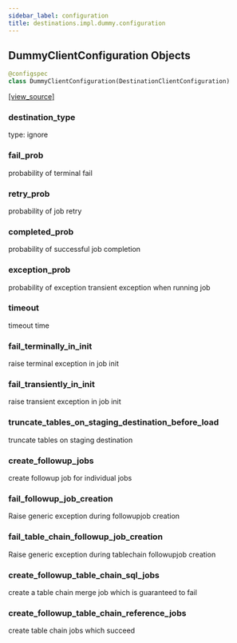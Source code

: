 ```yaml
---
sidebar_label: configuration
title: destinations.impl.dummy.configuration
---
```


## DummyClientConfiguration Objects

```python
@configspec
class DummyClientConfiguration(DestinationClientConfiguration)
```

[[view_source]](https://github.com/dlt-hub/dlt/blob/e9c9ecfa8a644fdb516dd74aabca3bf75bafb154/dlt/destinations/impl/dummy/configuration.py#L19)

### destination\_type

type: ignore

### fail\_prob

probability of terminal fail

### retry\_prob

probability of job retry

### completed\_prob

probability of successful job completion

### exception\_prob

probability of exception transient exception when running job

### timeout

timeout time

### fail\_terminally\_in\_init

raise terminal exception in job init

### fail\_transiently\_in\_init

raise transient exception in job init

### truncate\_tables\_on\_staging\_destination\_before\_load

truncate tables on staging destination

### create\_followup\_jobs

create followup job for individual jobs

### fail\_followup\_job\_creation

Raise generic exception during followupjob creation

### fail\_table\_chain\_followup\_job\_creation

Raise generic exception during tablechain followupjob creation

### create\_followup\_table\_chain\_sql\_jobs

create a table chain merge job which is guaranteed to fail

### create\_followup\_table\_chain\_reference\_jobs

create table chain jobs which succeed

